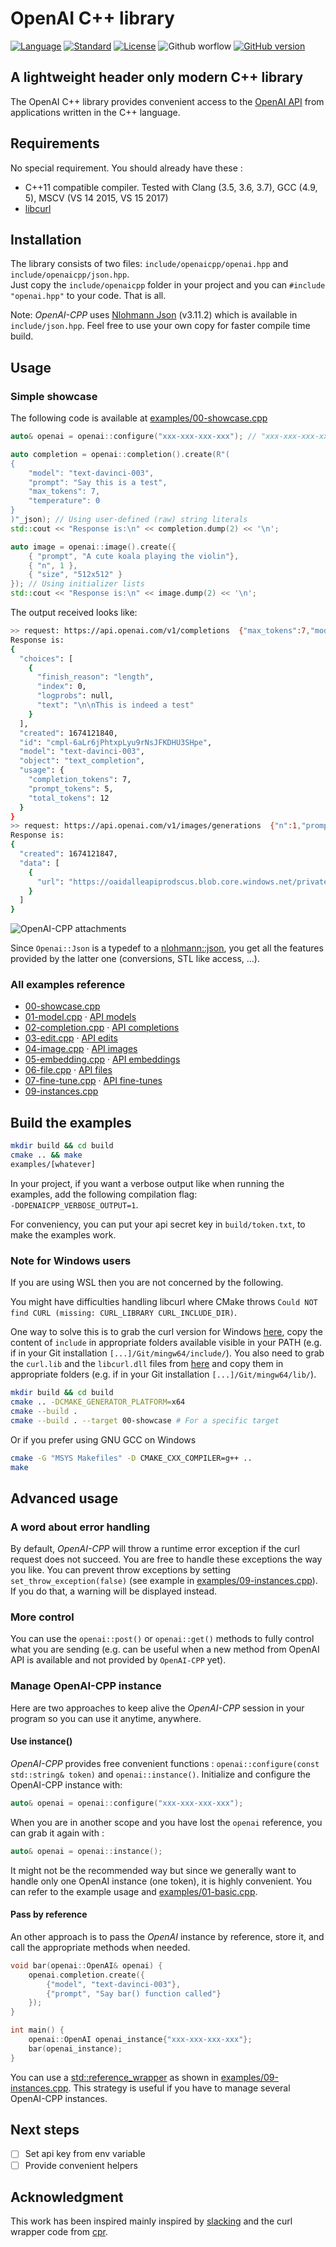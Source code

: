 # OpenAI C++ library 

[![Language](https://img.shields.io/badge/language-C++-blue.svg)](https://isocpp.org/)  [![Standard](https://img.shields.io/badge/c%2B%2B-11-blue.svg)](https://en.wikipedia.org/wiki/C%2B%2B#Standardization) [![License](https://img.shields.io/github/license/mashape/apistatus.svg)](https://opensource.org/licenses/MIT) ![Github worflow](https://github.com/olrea/openai-cpp/actions/workflows/cmake.yml/badge.svg)
 [![GitHub version](https://badge.fury.io/gh/olrea%2Fopenaicpp.svg)](https://github.com/olrea/openai-cpp/releases) 

## A lightweight header only modern C++ library

The OpenAI C++ library provides convenient access to the [OpenAI API](https://beta.openai.com/docs/introduction) from applications written in the C++ language. 

## Requirements

No special requirement. You should already have these :

+ C++11 compatible compiler. Tested with Clang (3.5, 3.6, 3.7), GCC (4.9, 5), MSCV (VS 14 2015, VS 15 2017)
+ [libcurl](https://curl.se/libcurl/)


## Installation

The library consists of two files: `include/openaicpp/openai.hpp` and `include/openaicpp/json.hpp`.  
Just copy the `include/openaicpp` folder in your project and you can `#include "openai.hpp"` to your code. That is all.  

Note: *OpenAI-CPP* uses [Nlohmann Json](https://github.com/nlohmann/json) (v3.11.2) which is available in `include/json.hpp`. Feel free to use your own copy for faster compile time build. 

## Usage

### Simple showcase

The following code is available at [examples/00-showcase.cpp](examples/00-showcase.cpp)

```cpp
auto& openai = openai::configure("xxx-xxx-xxx-xxx"); // "xxx-xxx-xxx-xxx" is your secret OpenAI API key

auto completion = openai::completion().create(R"(
{
    "model": "text-davinci-003",
    "prompt": "Say this is a test",
    "max_tokens": 7,
    "temperature": 0
}
)"_json); // Using user-defined (raw) string literals
std::cout << "Response is:\n" << completion.dump(2) << '\n'; 

auto image = openai::image().create({
    { "prompt", "A cute koala playing the violin"},
    { "n", 1 },
    { "size", "512x512" }
}); // Using initializer lists
std::cout << "Response is:\n" << image.dump(2) << '\n'; 
```

The output received looks like:

```bash
>> request: https://api.openai.com/v1/completions  {"max_tokens":7,"model":"text-davinci-003","prompt":"Say this is a test","temperature":0}
Response is:
{
  "choices": [
    {
      "finish_reason": "length",
      "index": 0,
      "logprobs": null,
      "text": "\n\nThis is indeed a test"
    }
  ],
  "created": 1674121840,
  "id": "cmpl-6aLr6jPhtxpLyu9rNsJFKDHU3SHpe",
  "model": "text-davinci-003",
  "object": "text_completion",
  "usage": {
    "completion_tokens": 7,
    "prompt_tokens": 5,
    "total_tokens": 12
  }
}
>> request: https://api.openai.com/v1/images/generations  {"n":1,"prompt":"A cute koala playing the violin","size":"1024x1024"}
Response is:
{
  "created": 1674121847,
  "data": [
    {
      "url": "https://oaidalleapiprodscus.blob.core.windows.net/private/org-WaIMDdGHNwJiXAmjegDHE6AM/user-bCrYDjR21ly46316ZbdgqvKf/img-fEnvTHYVuXPTeK3XaCvyeURJ.png?st=2023-01-19T08%3A52%3A08Z&se=2023-01-19T10%3A52%3A08Z&sp=r&sv=2021-08-06&sr=b&rscd=inline&rsct=image/png&skoid=6aaadede-4fb3-4698-a8f6-684d7786b067&sktid=a48cca56-e6da-484e-a814-9c849652bcb3&skt=2023-01-19T07%3A05%3A13Z&ske=2023-01-20T07%3A05%3A13Z&sks=b&skv=2021-08-06&sig=Dtdh5taessfocAw/LI0ngnF127E1dXVWlS3HTE1FoEw%3D"
    }
  ]
}
```

![OpenAI-CPP attachments](doc/koala_violin.png?raw=true "OpenAI-CPP attachments")

Since `Openai::Json` is a typedef to a [nlohmann::json](https://github.com/nlohmann/json), you get all the features provided by the latter one (conversions, STL like access, ...). 


### All examples reference

- [00-showcase.cpp](examples/00-showcase.cpp)
- [01-model.cpp](examples/01-model.cpp) · [API models](https://beta.openai.com/docs/api-reference/models)
- [02-completion.cpp](examples/02-completion.cpp) · [API completions](https://beta.openai.com/docs/api-reference/completions)
- [03-edit.cpp](examples/03-edit.cpp) · [API edits](https://beta.openai.com/docs/api-reference/edits)
- [04-image.cpp](examples/04-image.cpp) · [API images](https://beta.openai.com/docs/api-reference/images)
- [05-embedding.cpp](examples/05-embedding.cpp) · [API embeddings](https://beta.openai.com/docs/api-reference/embeddings)
- [06-file.cpp](examples/06-file.cpp) · [API files](https://beta.openai.com/docs/api-reference/files)
- [07-fine-tune.cpp](examples/07-fine-tune.cpp) · [API fine-tunes](https://beta.openai.com/docs/api-reference/fine-tunes)
- [09-instances.cpp](examples/09-instances.cpp)


## Build the examples

```bash
mkdir build && cd build
cmake .. && make
examples/[whatever]
```

In your project, if you want a verbose output like when running the examples, add the following compilation flag:  
`-DOPENAICPP_VERBOSE_OUTPUT=1`.

For conveniency, you can put your api secret key in `build/token.txt`, to make the examples work. 

### Note for Windows users

If you are using WSL then you are not concerned by the following. 

You might have difficulties handling libcurl where CMake throws `Could NOT find CURL (missing: CURL_LIBRARY CURL_INCLUDE_DIR)`.

One way to solve this is to grab the curl version for Windows [here](https://curl.se/windows/), copy the content of `include`
in appropriate folders available visible in your PATH (e.g. if in your Git installation `[...]/Git/mingw64/include/`).
You also need to grab the `curl.lib` and the `libcurl.dll` files from [here](https://dl.dropboxusercontent.com/s/jxwohqax4e2avyt/libcurl-7.48.0-WinSSL-zlib-x86-x64.zip?dl=0) and copy them in appropriate folders (e.g. if in your Git installation `[...]/Git/mingw64/lib/`).

```bash
mkdir build && cd build
cmake .. -DCMAKE_GENERATOR_PLATFORM=x64
cmake --build .
cmake --build . --target 00-showcase # For a specific target
```

Or if you prefer using GNU GCC on Windows

```bash
cmake -G "MSYS Makefiles" -D CMAKE_CXX_COMPILER=g++ ..
make
```

## Advanced usage

### A word about error handling

By default, *OpenAI-CPP* will throw a runtime error exception if the curl request does not succeed. You are free to handle these exceptions the way you like.
You can prevent throw exceptions by setting `set_throw_exception(false)` (see example in [examples/09-instances.cpp](examples/09-instances.cpp)). If you do that, a warning will be displayed instead. 

### More control

You can use the `openai::post()` or `openai::get()` methods to fully control what you are sending (e.g. can be useful when a new method from OpenAI API is available and not provided by `OpenAI-CPP` yet).


### Manage OpenAI-CPP instance

Here are two approaches to keep alive the *OpenAI-CPP* session in your program so you can use it anytime, anywhere.

#### Use instance()

*OpenAI-CPP* provides free convenient functions : `openai::configure(const std::string& token)` and `openai::instance()`.
Initialize and configure the OpenAI-CPP instance with:

```c++
auto& openai = openai::configure("xxx-xxx-xxx-xxx");
```

When you are in another scope and you have lost the `openai` reference, you can grab it again with :  

```c++
auto& openai = openai::instance();
```

It might not be the recommended way but since we generally want to handle only one OpenAI instance (one token), it is highly convenient. You can refer to the example usage and  [examples/01-basic.cpp](examples/01-basic.cpp).

#### Pass by reference

An other approach is to pass the *OpenAI* instance by reference, store it, and call the appropriate methods when needed.

```c++
void bar(openai::OpenAI& openai) {
    openai.completion.create({
        {"model", "text-davinci-003"},
        {"prompt", "Say bar() function called"}
    });
}

int main() {
    openai::OpenAI openai_instance{"xxx-xxx-xxx-xxx"};
    bar(openai_instance);
}
```

You can use a [std::reference_wrapper](http://en.cppreference.com/w/cpp/utility/functional/reference_wrapper) as shown in [examples/09-instances.cpp](examples/09-instances.cpp). This strategy is useful if you have to manage several OpenAI-CPP instances.


## Next steps

- [ ] Set api key from env variable
- [ ] Provide convenient helpers

## Acknowledgment

This work has been inspired mainly inspired by [slacking](https://github.com/olrea/slacking) and the curl wrapper code from [cpr](https://github.com/libcpr/cpr).

